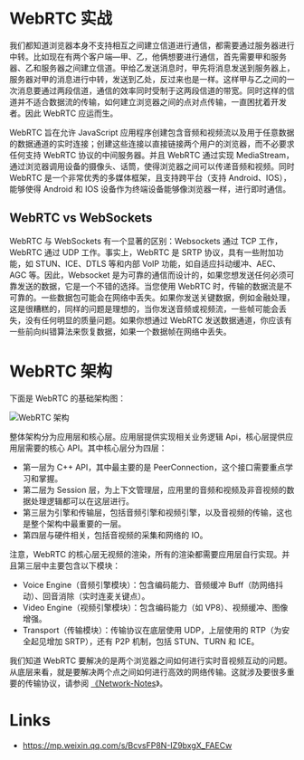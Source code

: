 # WebRTC 实战

我们都知道浏览器本身不支持相互之间建立信道进行通信，都需要通过服务器进行中转。比如现在有两个客户端—甲、乙，他俩想要进行通信，首先需要甲和服务器、乙和服务器之间建立信道。甲给乙发送消息时，甲先将消息发送到服务器上，服务器对甲的消息进行中转，发送到乙处，反过来也是一样。这样甲与乙之间的一次消息要通过两段信道，通信的效率同时受制于这两段信道的带宽。同时这样的信道并不适合数据流的传输，如何建立浏览器之间的点对点传输，一直困扰着开发者。因此 WebRTC 应运而生。

WebRTC 旨在允许 JavaScript 应用程序创建包含音频和视频流以及用于任意数据的数据通道的实时连接；创建这些连接以直接链接两个用户的浏览器，而不必要求任何支持 WebRTC 协议的中间服务器。并且 WebRTC 通过实现 MediaStream，通过浏览器调用设备的摄像头、话筒，使得浏览器之间可以传递音频和视频。同时 WebRTC 是一个非常优秀的多媒体框架，且支持跨平台（支持 Android、IOS），能够使得 Android 和 IOS 设备作为终端设备能够像浏览器一样，进行即时通信。

## WebRTC vs WebSockets

WebRTC 与 WebSockets 有一个显著的区别：Websockets 通过 TCP 工作，WebRTC 通过 UDP 工作。事实上，WebRTC 是 SRTP 协议，具有一些附加功能，如 STUN、ICE、DTLS 等和内部 VoIP 功能，如自适应抖动缓冲、AEC、AGC 等。因此，Websocket 是为可靠的通信而设计的，如果您想发送任何必须可靠发送的数据，它是一个不错的选择。当您使用 WebRTC 时，传输的数据流是不可靠的。一些数据包可能会在网络中丢失。如果你发送关键数据，例如金融处理，这是很糟糕的，同样的问题是理想的，当你发送音频或视频流，一些帧可能会丢失，没有任何明显的质量问题。如果你想通过 WebRTC 发送数据通道，你应该有一些前向纠错算法来恢复数据，如果一个数据帧在网络中丢失。

# WebRTC 架构

下面是 WebRTC 的基础架构图：

![WebRTC 架构](https://s3.ax1x.com/2020/11/13/D98DD1.png)

整体架构分为应用层和核心层。应用层提供实现相关业务逻辑 Api，核心层提供应用层需要的核心 API。其中核心层分为四层：

- 第一层为 C++ API，其中最主要的是 PeerConnection，这个接口需要重点学习和掌握。
- 第二层为 Session 层，为上下文管理层，应用里的音频和视频及非音视频的数据处理逻辑都可以在这层进行。
- 第三层为引擎和传输层，包括音频引擎和视频引擎，以及音视频的传输，这也是整个架构中最重要的一层。
- 第四层与硬件相关，包括音视频的采集和网络的 IO。

注意，WebRTC 的核心层无视频的渲染，所有的渲染都需要应用层自行实现。并且第三层中主要包含以下模块：

- Voice Engine（音频引擎模块）：包含编码能力、音频缓冲 Buff（防网络抖动）、回音消除（实时连麦关键点）。
- Video Engine（视频引擎模块）：包含编码能力（如 VP8）、视频缓冲、图像增强。
- Transport（传输模块）：传输协议在底层使用 UDP，上层使用的 RTP（为安全起见增加 SRTP），还有 P2P 机制，包括 STUN、TURN 和 ICE。

我们知道 WebRTC 要解决的是两个浏览器之间如何进行实时音视频互动的问题。从底层来看，就是要解决两个点之间如何进行高效的网络传输。这就涉及要很多重要的传输协议，请参阅 [《Network-Notes](https://github.com/wx-chevalier/Network-Notes?q=)》。

# Links

- https://mp.weixin.qq.com/s/BcvsFP8N-IZ9bxgX_FAECw
